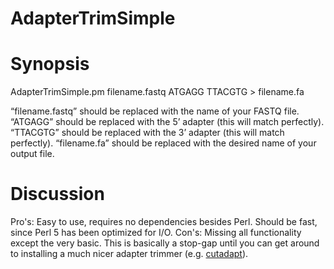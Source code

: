 # AdapterTrimSimple

# Synopsis

AdapterTrimSimple.pm filename.fastq ATGAGG TTACGTG > filename.fa

“filename.fastq” should be replaced with the name of your FASTQ file.
“ATGAGG” should be replaced with the 5’ adapter (this will match perfectly).
“TTACGTG” should be replaced with the 3’ adapter (this will match perfectly).
“filename.fa” should be replaced with the desired name of your output file.

# Discussion

Pro's: Easy to use, requires no dependencies besides Perl. Should be fast, since Perl 5 has been optimized for I/O.
Con's: Missing all functionality except the very basic. This is basically a stop-gap until you can get around to installing a much nicer adapter trimmer (e.g. [cutadapt](https://cutadapt.readthedocs.io)).
